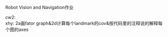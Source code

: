 Robot Vision and Navigation作业
   
    
cw2:  
xhy: 2a画fator graph&2d计算每个landmark的cov&按代码里的注释说的解释每个图的axes
